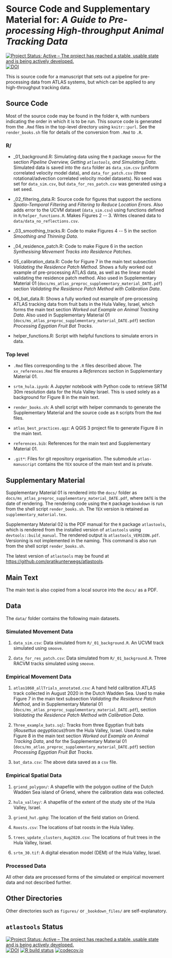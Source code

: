 # Source Code and Supplementary Material for: _A Guide to Pre-processing High-throughput Animal Tracking Data_

[![Project Status: Active – The project has reached a stable, usable state and is being actively developed.](https://www.repostatus.org/badges/latest/active.svg)](https://www.repostatus.org/#active)
[![DOI](https://zenodo.org/badge/DOI/10.5281/zenodo.4314810.svg)](https://doi.org/10.5281/zenodo.4314810)


This is source code for a manuscript that sets out a pipeline for pre-processing data from ATLAS systems, but which can be applied to any high-throughput tracking data.

## Source Code

Most of the source code may be found in the folder `R`, with numbers indicating the order in which it is to be run.
This source code is generated from the `.Rmd` files in the top-level directory using `knitr::purl`.
See the `render_books.sh` file for details of the conversion from `.Rmd` to `.R`.

### R/

- _01_background.R: Simulating data using the `R` package `smoove` for the section _Pipeline Overview, Getting `atlastools`, and Simulating Data_.
Simulated data is saved into the `data` folder as `data_sim.csv` (uniform correlated velocity model data), and `data_for_patch.csv` (three rotational/advection correlated velocity model datasets). 
No seed was set for `data_sim.csv`, but `data_for_res_patch.csv` was generated using a set seed.

- _02_filtering_data.R: Source code for figures that support the sections _Spatio-Temporal Filtering_ and _Filtering to Reduce Location Errors_.
Also adds error to the UCVM dataset (`data_sim.csv`) using functions defined in `R/helper_functions.R`.
Makes Figures 2 -- 3.
Writes cleaned data to `data/data_no_reflections.csv`.

- _03_smoothing_tracks.R: Code to make Figures 4 -- 5 in the section _Smoothing and Thinning Data_.

- _04_residence_patch.R: Code to make Figure 6 in the section _Synthesising Movement Tracks into Residence Patches_.

- 05_calibration_data.R: Code for Figure 7 in the main text subsection _Validating the Residence Patch Method_. 
Shows a fully worked out example of pre-processing ATLAS data, as well as the linear model validating the residence patch method.
Also used in Supplementary Material 01 (`docs/ms_atlas_preproc_supplementary_material_DATE.pdf`) section _Validating the Residence Patch Method with Calibration Data_.

- 06_bat_data.R: Shows a fully worked out example of pre-processing ATLAS tracking data from fruit bats in the Hula Valley, Israel, which forms the main text section _Worked out Example on Animal Tracking Data_.
Also used in Supplementary Material 01 (`docs/ms_atlas_preproc_supplementary_material_DATE.pdf`) section _Processing Egyptian Fruit Bat Tracks_.

- helper_functions.R: Script with helpful functions to simulate errors in data.

### Top level

- `.Rmd` files corresponding to the `.R` files described above.
The `xx_references.Rmd` file ensures a _References_ section in Supplementary Material 01.

- `srtm_hula.ipynb`: A Jupyter notebook with Python code to retrieve SRTM 30m resolution data for the Hula Valley Israel.
This is used solely as a background for Figure 8 in the main text.

- `render_books.sh`: A shell script with helper commands to generate the Supplementary Material and the source code as `R` scripts from the `Rmd` files.

- `atlas_best_practices.qgz`: A QGIS 3 project file to generate Figure 8 in the main text.

- `references.bib`: References for the main text and Supplementary Material 01.

- `.git*`: Files for git repository organisation. The submodule `atlas-manuscript` contains the `TEX` source of the main text and is private.

## Supplementary Material

Supplementary Material 01 is rendered into the `docs/` folder as `docs/ms_atlas_preproc_supplementary_material_DATE.pdf`, where `DATE` is the date of rendering.
The rendering code using the `R` package `bookdown` is run from the shell script `render_books.sh`.
The `TEX` version is retained as `supplementary_material.tex`.

Supplementary Material 02 is the PDF manual for the `R` package `atlastools`, which is rendered from the installed version of `atlastools` using `devtools::build_manual`.
The rendered output is `atlastools_VERSION.pdf`.
Versioning is not implemented in the naming.
This command is also run from the shell script `render_books.sh`.

The latest version of `atlastools` may be found at https://github.com/pratikunterwegs/atlastools.

## Main Text

The main text is also copied from a local source into the `docs/` as a PDF.

## Data 

The `data/` folder contains the following main datasets.

### Simulated Movement Data

1. `data_sim.csv`: Data simulated from `R/_01_background.R`. An UCVM track simulated using `smoove`.

2. `data_for_res_patch.csv`: Data simulated from `R/_01_background.R`. Three RACVM tracks simulated using `smoove`.

### Empirical Movement Data

1. `atlas1060_allTrials_annotated.csv`: A hand held calibration ATLAS track collected in August 2020 in the Dutch Wadden Sea.
Used to make Figure 7 in the main text subsection _Validating the Residence Patch Method_, and in Supplementary Material 01 (`docs/ms_atlas_preproc_supplementary_material_DATE.pdf`), section _Validating the Residence Patch Method with Calibration Data_.

2. `Three_example_bats.sql`: Tracks from three Egyptian fruit bats (_Rousettus aegyptiacus_)from the Hula Valley, Israel.
Used to make Figure 8 in the main text section _Worked out Example on Animal Tracking Data_, and for the Supplementary Material 01 (`docs/ms_atlas_preproc_supplementary_material_DATE.pdf`) section _Processing Egyptian Fruit Bat Tracks_.

3. `bat_data.csv`: The above data saved as a `csv` file.

### Empirical Spatial Data

1. `griend_polygon/`: A shapefile with the polygon outline of the Dutch Wadden Sea island of Griend, where the calibration data was collected.

2. `hula_valley/`: A shapefile of the extent of the study site of the Hula Valley, Israel.

3. `griend_hut.gpkg`: The location of the field station on Griend.

4. `Roosts.csv`: The locations of bat roosts in the Hula Valley.

5. `trees_update_clusters_Aug2020.csv`: The locations of fruit trees in the Hula Valley, Israel.

6. `srtm_30.tif`: A digital elevation model (DEM) of the Hula Valley, Israel.

### Processed Data

All other data are processed forms of the simulated or empirical movement data and not described further.

## Other Directories

Other directories such as `figures/` or `_bookdown_files/` are self-explanatory.

## `atlastools` Status

<!-- badges: start -->
  [![Project Status: Active – The project has reached a stable, usable state and is being actively developed.](https://www.repostatus.org/badges/latest/active.svg)](https://www.repostatus.org/#active)
  [![DOI](https://zenodo.org/badge/DOI/10.5281/zenodo.4033155.svg)](https://doi.org/10.5281/zenodo.4033155) 
  [![R build status](https://github.com/pratikunterwegs/atlastools/workflows/R-CMD-check/badge.svg)](https://github.com/pratikunterwegs/atlastools/actions)
  [![codecov.io](https://codecov.io/github/pratikunterwegs/atlastools/coverage.svg?branch=master)](https://codecov.io/github/pratikunterwegs/atlastools/branch/master)
<!-- badges: end -->

